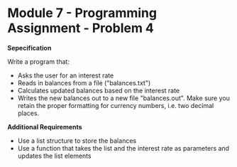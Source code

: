 # Module 7 - Programming Assignment - Problem 4

**Sepecification**

Write a program that:
- Asks the user for an interest rate
- Reads in balances from a file ("balances.txt")
- Calculates updated balances based on the interest rate
- Writes the new balances out to a new file "balances.out". Make sure you retain the proper formatting for currency numbers, i.e. two decimal places.

**Additional Requirements**
- Use a list structure to store the balances
- Use a function that takes the list and the interest rate as parameters and updates the list elements
